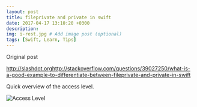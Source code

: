 ```yaml
---
layout: post
title: fileprivate and private in swift
date: 2017-04-17 13:10:20 +0300
description: 
img: i-rest.jpg # Add image post (optional)
tags: [Swift, Learn, Tips]
---
```

Original post

<http://slashdot.orghttp://stackoverflow.com/questions/39027250/what-is-a-good-example-to-differentiate-between-fileprivate-and-private-in-swift>

Quick overview of the access level. 

![Access Level]({{site.baseurl}}/assets/img/iMfhh.png)
